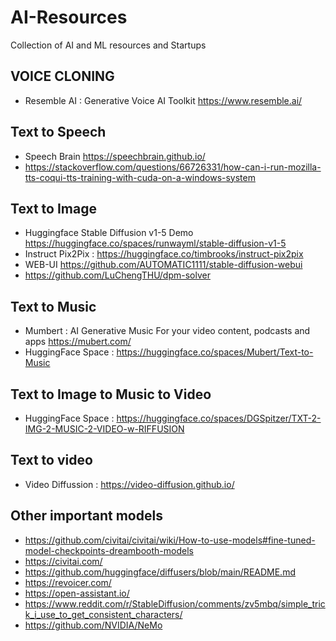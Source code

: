 # AI-Resources
Collection of AI and ML resources and Startups

## VOICE CLONING

- Resemble AI : Generative Voice AI Toolkit https://www.resemble.ai/

## Text to Speech

- Speech Brain https://speechbrain.github.io/
- https://stackoverflow.com/questions/66726331/how-can-i-run-mozilla-tts-coqui-tts-training-with-cuda-on-a-windows-system

## Text to Image

- Huggingface Stable Diffusion v1-5 Demo https://huggingface.co/spaces/runwayml/stable-diffusion-v1-5
- Instruct Pix2Pix : https://huggingface.co/timbrooks/instruct-pix2pix
- WEB-UI https://github.com/AUTOMATIC1111/stable-diffusion-webui
- https://github.com/LuChengTHU/dpm-solver

## Text to Music

- Mumbert : AI Generative Music For your video content, podcasts and apps https://mubert.com/
- HuggingFace Space : https://huggingface.co/spaces/Mubert/Text-to-Music

## Text to Image to Music to Video

- HuggingFace Space : https://huggingface.co/spaces/DGSpitzer/TXT-2-IMG-2-MUSIC-2-VIDEO-w-RIFFUSION

## Text to video

- Video Diffussion : https://video-diffusion.github.io/

## Other important models

- https://github.com/civitai/civitai/wiki/How-to-use-models#fine-tuned-model-checkpoints-dreambooth-models
- https://civitai.com/
- https://github.com/huggingface/diffusers/blob/main/README.md
- https://revoicer.com/
- https://open-assistant.io/
- https://www.reddit.com/r/StableDiffusion/comments/zv5mbq/simple_trick_i_use_to_get_consistent_characters/
- https://github.com/NVIDIA/NeMo
